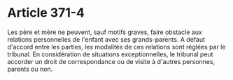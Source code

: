 # Article 371-4

Les père et mère ne peuvent, sauf motifs graves, faire obstacle aux relations personnelles de l'enfant avec ses grands-parents. A défaut d'accord entre les parties, les modalités de ces relations sont réglées par le tribunal.   En considération de situations exceptionnelles, le tribunal peut accorder un droit de correspondance ou de visite à d'autres personnes, parents ou non.